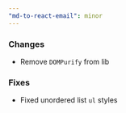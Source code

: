 ```yaml
---
"md-to-react-email": minor
---
```


### Changes

- Remove `DOMPurify` from lib

### Fixes

- Fixed unordered list `ul` styles
